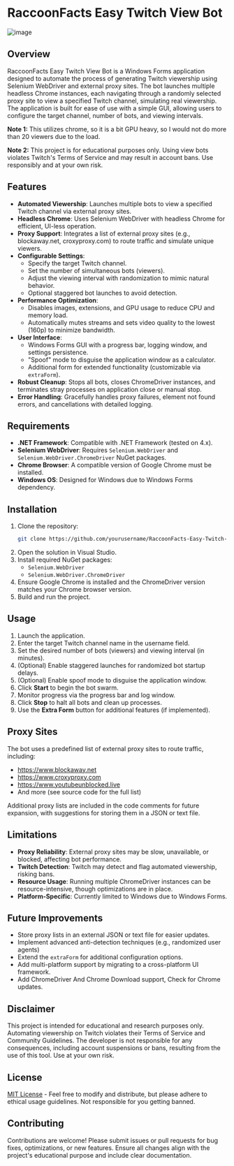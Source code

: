 
# RaccoonFacts Easy Twitch View Bot
![image](https://github.com/user-attachments/assets/77df19b9-6a3f-43a2-bdf1-653fb82062f6)

## Overview
RaccoonFacts Easy Twitch View Bot is a Windows Forms application designed to automate the process of generating Twitch viewership using Selenium WebDriver and external proxy sites. The bot launches multiple headless Chrome instances, each navigating through a randomly selected proxy site to view a specified Twitch channel, simulating real viewership. The application is built for ease of use with a simple GUI, allowing users to configure the target channel, number of bots, and viewing intervals.

**Note 1:** This utilizes chrome, so it is a bit GPU heavy, so I would not do more than 20 viewers due to the load.

**Note 2:** This project is for educational purposes only. Using view bots violates Twitch's Terms of Service and may result in account bans. Use responsibly and at your own risk.

## Features
- **Automated Viewership**: Launches multiple bots to view a specified Twitch channel via external proxy sites.
- **Headless Chrome**: Uses Selenium WebDriver with headless Chrome for efficient, UI-less operation.
- **Proxy Support**: Integrates a list of external proxy sites (e.g., blockaway.net, croxyproxy.com) to route traffic and simulate unique viewers.
- **Configurable Settings**:
  - Specify the target Twitch channel.
  - Set the number of simultaneous bots (viewers).
  - Adjust the viewing interval with randomization to mimic natural behavior.
  - Optional staggered bot launches to avoid detection.
- **Performance Optimization**:
  - Disables images, extensions, and GPU usage to reduce CPU and memory load.
  - Automatically mutes streams and sets video quality to the lowest (160p) to minimize bandwidth.
- **User Interface**:
  - Windows Forms GUI with a progress bar, logging window, and settings persistence.
  - "Spoof" mode to disguise the application window as a calculator.
  - Additional form for extended functionality (customizable via `extraForm`).
- **Robust Cleanup**: Stops all bots, closes ChromeDriver instances, and terminates stray processes on application close or manual stop.
- **Error Handling**: Gracefully handles proxy failures, element not found errors, and cancellations with detailed logging.

## Requirements
- **.NET Framework**: Compatible with .NET Framework (tested on 4.x).
- **Selenium WebDriver**: Requires `Selenium.WebDriver` and `Selenium.WebDriver.ChromeDriver` NuGet packages.
- **Chrome Browser**: A compatible version of Google Chrome must be installed.
- **Windows OS**: Designed for Windows due to Windows Forms dependency.

## Installation
1. Clone the repository:
   ```bash
   git clone https://github.com/yourusername/RaccoonFacts-Easy-Twitch-View-Bot.git
   ```
2. Open the solution in Visual Studio.
3. Install required NuGet packages:
   - `Selenium.WebDriver`
   - `Selenium.WebDriver.ChromeDriver`
4. Ensure Google Chrome is installed and the ChromeDriver version matches your Chrome browser version.
5. Build and run the project.

## Usage
1. Launch the application.
2. Enter the target Twitch channel name in the username field.
3. Set the desired number of bots (viewers) and viewing interval (in minutes).
4. (Optional) Enable staggered launches for randomized bot startup delays.
5. (Optional) Enable spoof mode to disguise the application window.
6. Click **Start** to begin the bot swarm.
7. Monitor progress via the progress bar and log window.
8. Click **Stop** to halt all bots and clean up processes.
9. Use the **Extra Form** button for additional features (if implemented).

## Proxy Sites
The bot uses a predefined list of external proxy sites to route traffic, including:
- https://www.blockaway.net
- https://www.croxyproxy.com
- https://www.youtubeunblocked.live
- And more (see source code for the full list)

Additional proxy lists are included in the code comments for future expansion, with suggestions for storing them in a JSON or text file.

## Limitations
- **Proxy Reliability**: External proxy sites may be slow, unavailable, or blocked, affecting bot performance.
- **Twitch Detection**: Twitch may detect and flag automated viewership, risking bans.
- **Resource Usage**: Running multiple ChromeDriver instances can be resource-intensive, though optimizations are in place.
- **Platform-Specific**: Currently limited to Windows due to Windows Forms.

## Future Improvements
- Store proxy lists in an external JSON or text file for easier updates.
- Implement advanced anti-detection techniques (e.g., randomized user agents)
- Extend the `extraForm` for additional configuration options.
- Add multi-platform support by migrating to a cross-platform UI framework.
- Add ChromeDriver And Chrome Download support, Check for Chrome updates.

## Disclaimer
This project is intended for educational and research purposes only. Automating viewership on Twitch violates their Terms of Service and Community Guidelines. The developer is not responsible for any consequences, including account suspensions or bans, resulting from the use of this tool. Use at your own risk.

## License
[MIT License](LICENSE) - Feel free to modify and distribute, but please adhere to ethical usage guidelines. Not responsible for you getting banned. 

## Contributing
Contributions are welcome! Please submit issues or pull requests for bug fixes, optimizations, or new features. Ensure all changes align with the project's educational purpose and include clear documentation.
